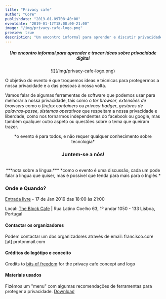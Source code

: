 ```yaml
---
title: "Privacy cafe"
author: "Core"
publishdate: "2019-01-09T08:40:00"
eventdate: "2019-01-17T18:00:00-21:00"
image: "/img/privacy-cafe-logo.png"
preview: true
description: "Um encontro informal para aprender e discutir privacidade digital"
---
```


##### <center>**Um encontro informal para aprender e trocar ideas sobre privacidade digital**</center>


<center>![](/img/privacy-cafe-logo.png)</center>

O objetivo do evento é que troquemos ideas e técnicas para protegermos a nossa privacidade e a das pessoas à nossa volta.

Vamos falar de algumas ferramentas de software que podemos usar para melhorar
a nossa privacidade, tais como o *tor browser*, *extensões de browsers* como o *firefox containers* ou *privacy badger*, *gestores de palavras-passe*, *sistemas operativos* que respeitam a nossa privacidade e liberdade, como nos tornarmos independentes do facebook ou google, mas também qualquer outro aspeto ou questões sobre o tema que queiram trazer.
<center>*o evento é para todos, e não requer qualquer conhecimento sobre tecnologia*</center>


### <center>**Juntem-se a nós!**</center>
<br>


<center>***nota sobre a língua:*** *como o evento é uma discussão, cada um pode falar a língua que quiser,
mas é possível que tenda para mais para o Inglês.*</center>

### Onde e Quando?

[Entrada livre](https://www.meetup.com/Social-at-The-Block-Cafe/events/258041155/) - 17 de Jan 2019 das 18:00 às 21:00

Local: [The Block Cafe](http://theblock.cafe/) |  Rua Latino Coelho 63, 1º andar 1050 - 133 Lisboa, Portugal




#### Contactar os organizadores

Podem contactar um dos organizadores através de email: francisco.core [at] protonmail.com


#### Créditos do logótipo e conceito
Credits to [bits of freedom](https://bof.nl) for the privacy cafe concept and logo

#### Materiais usados
Fizémos um "menu" com algumas recomendações de ferramentas para proteger a privacidade. [Download](/resources/privacy-cafe-leaflet-v1.pdf)

